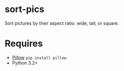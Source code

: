 # sort-pics
Sort pictures by their aspect ratio: wide, tall, or square.

# Requires

* [Pillow](https://python-pillow.org/) `pip install pillow`
* Python 3.2+
